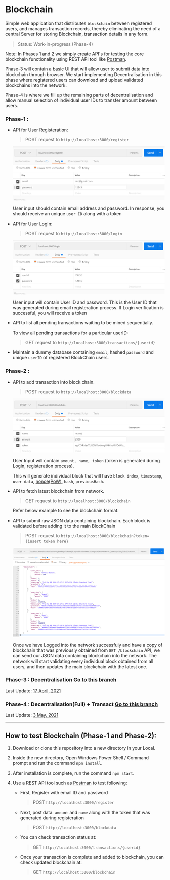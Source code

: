 # Blockchain


Simple web application that distributes `blockchain` between registered users, and manages transaction records, thereby eliminating the need of a central Server for storing Blockchain, transaction details in any form.

> Status: Work-in-progress (Phase-4)


Note: In Phases 1 and 2 we simply create API's for testing the core blockchain functionality using REST API tool like [Postman](https://www.postman.com). 

Phase-3 will contain a basic UI that will allow user to submit data into blockchain through browser. We start implementing Decentralisation in this phase where registered users can download and upload validated blockchains into the network.

Phase-4 is where we fill up the remaining parts of decentralisation and allow manual selection of individual user IDs to transfer amount between users. 


### Phase-1 : 

	
- API for User Registeration:

	> POST request to `http://localhost:3000/register`

	![User Register API example](git_images/register.jpg)

	User input should contain email address and password. In response, you should receive an unique `user ID` along with a token


- API for User LogIn:

	> POST request to `http://localhost:3000/login`


	![User Login API example](git_images/login.jpg)

	
	User input will contain User ID and password. This is the User ID that was generated during email registeration process.
	If Login verification is successful, you will receive a token


- API to list all pending transactions waiting to be mined sequentially.

	To view all pending transactions for a particular userID:

	> GET request to `http://localhost:3000/transactions/{userid}`


- Maintain a dummy database containing `email`, hashed `password` and unique `userID` of registered BlockChain users.





### Phase-2 : 

- API to add transaction into block chain.

	> POST request to `http://localhost:3000/blockdata`


	![Post blockdata API example](git_images/blockdata.jpg)

	User Input will contain `amount, name, token` (token is generated during Login, registeration process).

	This will generate individual block that will have `block index`, `timestamp`, `user data`, [nonce(PoW)](https://www.bitcoinmining.com/what-is-proof-of-work), `hash`, `previousHash`.


- API to fetch latest blockchain from network.

	> GET request to `http://localhost:3000/blockchain`

	Refer below example to see the blockchain format.


- API to submit raw JSON data containing blockchain. Each block is validated before adding it to the main BlockChain

	> POST request to `http://localhost:3000/blockchain?token={insert token here}`

	![Post blockchain API example](git_images/blockchain.jpg)

	Once we have Logged into the network successfuly and have a copy of blockchain that was previously obtained from `GET /blockchain` API, we can send our JSON data containing blockchain into the network. The network will start validating every individual block obtained from all users, and then updates the main blockchain with the latest one.





### Phase-3 : Decentralisation [Go to this branch](https://github.com/dpak11/blockchain/tree/decentralised)

Last Update: [17 April, 2021](https://github.com/dpak11/blockchain/commit/f4af06eeb007fb8555da699779cf4fd32b99dfd9)


### Phase-4 : Decentralisation(Full) + Transact [Go to this branch](https://github.com/dpak11/blockchain/tree/decentralised-transact)

Last Update: [3 May, 2021](https://github.com/dpak11/blockchain/commit/450901484c5f1145e27c043afc842f282e98b6f5)



---

## How to test Blockchain (Phase-1 and Phase-2):

1) Download or clone this repository into a new directory in your Local.

2) Inside the new directory, Open Windows Power Shell / Command prompt and run the command `npm install`.

3) After installation is complete, run the command `npm start`.

4) Use a REST API tool such as [Postman](https://www.postman.com) to test following:

	- First, Register with email ID and password

		> POST `http://localhost:3000/register`

	- Next, post data: `amount` and `name` along with the token that was generated during registeration

		> POST `http://localhost:3000/blockdata`

	- You can check transaction status at:

		> GET `http://localhost:3000/transactions/{userid}`

	- Once your transaction is complete and added to blockchain, you can check updated blockchain at:

		> GET `http://localhost:3000/blockchain`

